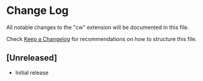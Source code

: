 # Change Log

All notable changes to the "cw" extension will be documented in this file.

Check [Keep a Changelog](http://keepachangelog.com/) for recommendations on how to structure this file.

## [Unreleased]

- Initial release